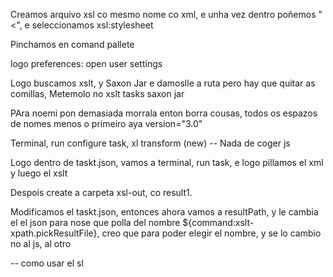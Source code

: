 Creamos arquivo xsl co mesmo nome co xml, e unha vez dentro poñemos "<", e seleccionamos 
xsl:stylesheet

Pinchamos en comand pallete

logo preferences: open user settings

Logo buscamos xslt, y Saxon Jar e damoslle a ruta pero hay que quitar as comillas,  Metemolo no xslt tasks saxon jar

PAra noemi pon demasiada morrala enton borra cousas, todos os espazos de nomes menos o primeiro aya version="3.0"

Terminal, run configure task, xl transform (new) -- Nada de coger js

Logo dentro de taskt.json, vamos a terminal, run task, e logo pillamos el xml y luego el xslt


Despois create a carpeta xsl-out, co result1.


Modificamos el taskt.json, entonces ahora vamos a resultPath, y le cambia el el json para nose que polla del nombre ${command:xslt-xpath.pickResultFile}, creo que para poder elegir el nombre, y se lo cambio no al js, al otro




-- como usar el sl 